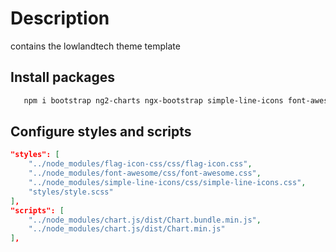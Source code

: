 # Description
contains the lowlandtech theme template

## Install packages

```bash
   npm i bootstrap ng2-charts ngx-bootstrap simple-line-icons font-awesome flag-icon-css
```

## Configure styles and scripts

```json
"styles": [
    "../node_modules/flag-icon-css/css/flag-icon.css",
    "../node_modules/font-awesome/css/font-awesome.css",
    "../node_modules/simple-line-icons/css/simple-line-icons.css",
    "styles/style.scss"
],
"scripts": [
    "../node_modules/chart.js/dist/Chart.bundle.min.js",
    "../node_modules/chart.js/dist/Chart.min.js"
],
```
